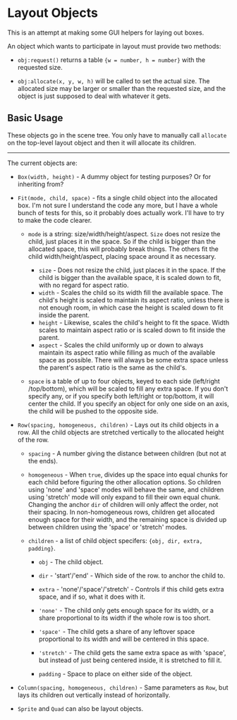 Layout Objects
==============

This is an attempt at making some GUI helpers for laying out boxes.

An object which wants to participate in layout must provide two methods:

* `obj:request()` returns a table `{w = number, h = number}` with the
  requested size.

* `obj:allocate(x, y, w, h)` will be called to set the actual size. The
  allocated size may be larger or smaller than the requested size, and the
  object is just supposed to deal with whatever it gets.

Basic Usage
-----------

These objects go in the scene tree. You only have to manually call `allocate` on the top-level layout object and then it will allocate its children.

-----

The current objects are:

* `Box(width, height)` - A dummy object for testing purposes? Or for
  inheriting from?

* `Fit(mode, child, space)` - fits a single child object into the allocated
  box. I'm not sure I understand the code any more, but I have a whole bunch
  of tests for this, so it probably does actually work. I'll have to try to
  make the code clearer.

	* `mode` is a string: size/width/height/aspect. `Size` does not resize
	  the child, just places it in the space. So if the child is bigger than
	  the allocated space, this will probably break things. The others fit
	  the child width/height/aspect, placing space around it as necessary.
		* `size` - Does not resize the child, just places it in the space. If
        	  the child is bigger than the available space, it is scaled down to
        	  fit, with no regard for aspect ratio.
		* `width` - Scales the child so its width fill the available  space.
		  The child's height is scaled to maintain its aspect ratio, unless
		  there is not enough room, in which case the height is scaled down to
		  fit inside the parent.
		* `height` - Likewise, scales the child's height to fit the  space.
		  Width scales to maintain aspect ratio or is scaled down to fit
		  inside the parent.
		* `aspect` - Scales the child uniformly up or down to always maintain
		  its aspect ratio while filling as much of the available space as
		  possible. There will always be some extra space unless the parent's
		  aspect ratio is the same as the child's.

	* `space` is a table of up to four objects, keyed to each side (left/right
	  /top/bottom), which will be scaled to fill any extra space. If you
	  don't specify any, or if you specify both left/right or top/bottom, it
	  will center the child. If you specify an object for only one side on
	  an axis, the child will be pushed to the opposite side.

* `Row(spacing, homogeneous, children)` - Lays out its child objects in a
  row. All the child objects are stretched vertically to the allocated height
  of the row.

	* `spacing` - A number giving the distance between children (but not at
	  the ends).

	* `homogeneous` - When `true`, divides up the space into equal chunks for
     each child before figuring the other allocation options. So children
     using 'none' and 'space' modes will behave the same, and children using
     'stretch' mode will only expand to fill their own equal chunk. Changing
     the anchor `dir` of children will only affect the order, not their
     spacing. In non-homogeneous rows, children get allocated enough space
     for their width, and the remaining space is divided up between children
     using the 'space' or 'stretch' modes.

	* `children` - a list of child object specifers: `{obj, dir, extra, padding}`.

		* `obj` - The child object.

		* `dir` - 'start'/'end' - Which side of the row. to anchor the child to.

		* `extra` - 'none'/'space'/'stretch' - Controls if this child gets
        extra space, and if so, what it does with it.
         * `'none'` - The child only gets enough space for its width, or a
           share proportional to its width if the whole row is too short.
         * `'space'` - The child gets a share of any leftover space
           proportional to its width and will be centered in this space.
         * `'stretch'` - The child gets the same extra space as with 'space',
           but instead of just being centered inside, it is stretched to fill
           it.

		* `padding` - Space to place on either side of the object.

* `Column(spacing, homogeneous, children)` - Same parameters as `Row`, but
  lays its children out vertically instead of horizontally.

* `Sprite` and `Quad` can also be layout objects.

